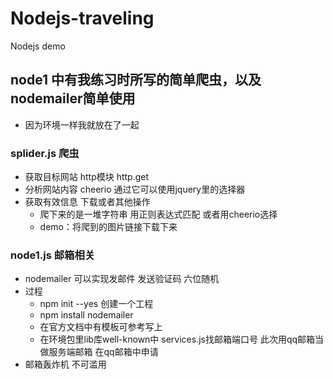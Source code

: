 # Nodejs-traveling
Nodejs demo

## node1 中有我练习时所写的简单爬虫，以及nodemailer简单使用
+ 因为环境一样我就放在了一起

### splider.js 爬虫
 + 获取目标网站 http模块 http.get
 + 分析网站内容  cheerio 通过它可以使用jquery里的选择器
 + 获取有效信息 下载或者其他操作
   - 爬下来的是一堆字符串 用正则表达式匹配 或者用cheerio选择
   - demo：将爬到的图片链接下载下来

### node1.js 邮箱相关
+ nodemailer 可以实现发邮件 发送验证码 六位随机
+ 过程
  - npm init --yes 创建一个工程
  - npm install nodemailer
  - 在官方文档中有模板可参考写上
  - 在环境包里lib库well-known中 services.js找邮箱端口号 此次用qq邮箱当做服务端邮箱 在qq邮箱中申请
+ 邮箱轰炸机 不可滥用
